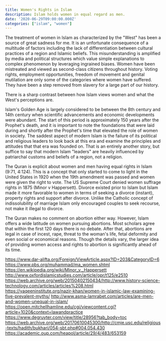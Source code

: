 ```yaml
---
title: Women's Rights in Islam
description: Islam holds women in equal regard as men.
date: '2020-06-29T09:00:00.000Z'
categories: ["islam", "women"]
---
```


The treatment of women in Islam as characterized by the "West" has been a source of great sadness for me. It is an unfortunate consequence of a multitude of factors including the lack of differentiation between cultural practices of a region and Islamic beliefs. This misunderstanding is amplified by media and political structures which value simple explanations to complex phenomenon by leveraging ingrained biases. Women have been mistreated and viewed as second-class citizens throughout history. Voting rights, employment opportunities, freedom of movement and genital mutilation are only some of the categories where women have suffered. They have been a step removed from slavery for a large part of our history.

There is a sharp contrast between how Islam views women and what the West's perceptions are.

Islam's Golden Age is largely considered to be between the 8th century and 14th century when scientific advancements and economic developments were abundant. The start of this period is approximately 150 years after the Prophet's death, and it is important to note the foundations that were laid during and shortly after the Prophet's time that elevated the role of women in society. The saddest aspect of modern Islam is the failure of its political and religious leaders to look back at this era and examine the principles and attitudes that that era was founded on. That is an entirely another story, but suffice to say that modern Islam "leaders" are heavily influenced by patriarchal customs and beliefs of a region, not a religion.

The Quran is explicit about women and men having equal rights in Islam (9:71, 4:124). This is a concept that only started to come to light in the United States in 1920 when the 19th amendment was passed and women were given the right to vote. The US Supreme Court denied women suffrage rights in 1875 (Minor v Happersett). Divorce existed prior to Islam but Islam made it more favorable to women in terms of seeking a divorce (instant), property rights and support after divorce. Unlike the Catholic concept of indissolubility of marriage Islam only encouraged couples to seek recourse, not make it illegal to divorce.

The Quran makes no comment on abortion either way. However, Islam offers a wide latitude on women pursuing abortions. Most scholars agree that within the first 120 days there is no debate. After that, abortions are legal in case of incest, rape, threat to the woman's life, fetal deformity and even social or economical reasons. Though the details vary, the larger idea of providing women access and rights to abortion is significantly ahead of its time.


https://www.dar-alifta.org/Foreign/ViewArticle.aspx?ID=203&CategoryID=6
https://www.pbs.org/muhammad/ma_women.shtml
https://en.wikipedia.org/wiki/Minor_v._Happersett
http://www.oxfordislamicstudies.com/article/opr/t125/e2510
https://web.archive.org/web/20150402150434/http://www.history-science-technology.com/articles/articles%208.html
https://yaqeeninstitute.org/nazir-khan/women-in-islamic-law-examining-five-prevalent-myths/
http://www.asma-lamrabet.com/articles/are-men-and-women-unequal-in-islam/
https://open.mitchellhamline.edu/cgi/viewcontent.cgi?article=1020&context=lawandpractice
https://www.degruyter.com/view/title/28956?tab_body=toc
https://web.archive.org/web/20170610045300/http://cmje.usc.edu/religious-texts/hadith/bukhari/054-sbt.php#004.054.430
https://academic.oup.com/heapol/article/29/4/483/653159